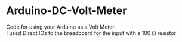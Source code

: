 # Arduino-DC-Volt-Meter
Code for using your Arduino as a Volt Meter.
<br>
I used Direct IOs to the breadboard for the input with a 100 Ω resistor
